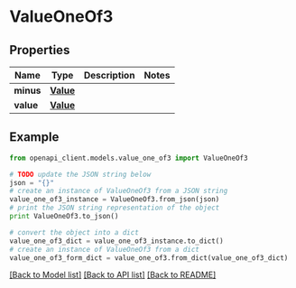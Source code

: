 # ValueOneOf3


## Properties
Name | Type | Description | Notes
------------ | ------------- | ------------- | -------------
**minus** | [**Value**](Value.md) |  | 
**value** | [**Value**](Value.md) |  | 

## Example

```python
from openapi_client.models.value_one_of3 import ValueOneOf3

# TODO update the JSON string below
json = "{}"
# create an instance of ValueOneOf3 from a JSON string
value_one_of3_instance = ValueOneOf3.from_json(json)
# print the JSON string representation of the object
print ValueOneOf3.to_json()

# convert the object into a dict
value_one_of3_dict = value_one_of3_instance.to_dict()
# create an instance of ValueOneOf3 from a dict
value_one_of3_form_dict = value_one_of3.from_dict(value_one_of3_dict)
```
[[Back to Model list]](../README.md#documentation-for-models) [[Back to API list]](../README.md#documentation-for-api-endpoints) [[Back to README]](../README.md)


